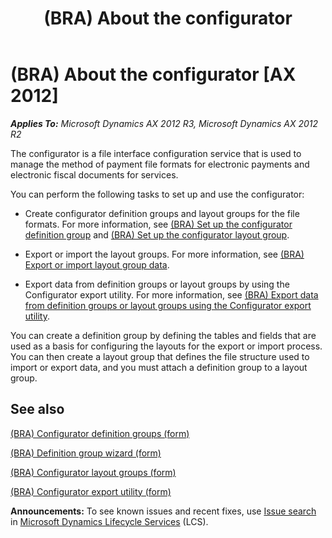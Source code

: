 ﻿---
title: (BRA) About the configurator
TOCTitle: (BRA) About the configurator
ms:assetid: b606f82b-bbf5-4707-b9ea-3ab6b826ce36
ms:mtpsurl: https://technet.microsoft.com/en-us/library/JJ863734(v=AX.60)
ms:contentKeyID: 50396417
ms.date: 04/18/2014
mtps_version: v=AX.60
f1_keywords:
- Brazil
- (BRA)
- About configurator
- configurator
- BR - 00041
---

# (BRA) About the configurator [AX 2012]


_**Applies To:** Microsoft Dynamics AX 2012 R3, Microsoft Dynamics AX 2012 R2_

The configurator is a file interface configuration service that is used to manage the method of payment file formats for electronic payments and electronic fiscal documents for services.

You can perform the following tasks to set up and use the configurator:

  - Create configurator definition groups and layout groups for the file formats. For more information, see [(BRA) Set up the configurator definition group](bra-set-up-the-configurator-definition-group.md) and [(BRA) Set up the configurator layout group](bra-set-up-the-configurator-layout-group.md).

  - Export or import the layout groups. For more information, see [(BRA) Export or import layout group data](bra-export-or-import-layout-group-data.md).

  - Export data from definition groups or layout groups by using the Configurator export utility. For more information, see [(BRA) Export data from definition groups or layout groups using the Configurator export utility](bra-export-data-from-definition-groups-or-layout-groups-using-the-configurator-export-utility.md).

You can create a definition group by defining the tables and fields that are used as a basis for configuring the layouts for the export or import process. You can then create a layout group that defines the file structure used to import or export data, and you must attach a definition group to a layout group.

## See also

[(BRA) Configurator definition groups (form)](https://technet.microsoft.com/en-us/library/jj730968\(v=ax.60\))

[(BRA) Definition group wizard (form)](https://technet.microsoft.com/en-us/library/jj863740\(v=ax.60\))

[(BRA) Configurator layout groups (form)](https://technet.microsoft.com/en-us/library/jj863736\(v=ax.60\))

[(BRA) Configurator export utility (form)](https://technet.microsoft.com/en-us/library/jj863720\(v=ax.60\))

  
**Announcements:** To see known issues and recent fixes, use [Issue search](http://go.microsoft.com/fwlink/?linkid=389258) in [Microsoft Dynamics Lifecycle Services](http://go.microsoft.com/fwlink/?linkid=306505) (LCS).

